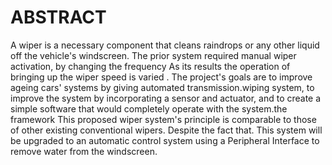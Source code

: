# ABSTRACT
 A wiper is a necessary component that cleans raindrops or any other liquid off the vehicle's windscreen. The prior system required manual wiper activation,
 by changing the frequency  As its results the operation of bringing up the wiper speed is varied . The project's goals are to improve ageing cars' systems 
 by giving automated transmission.wiping system, to improve the system by incorporating a sensor and actuator, and to create a simple software that would
 completely operate with the system.the framework This proposed wiper system's principle is comparable to those of other existing conventional wipers. 
 Despite the fact that. This system will be upgraded to an automatic control system using a Peripheral Interface to remove water from the windscreen.
